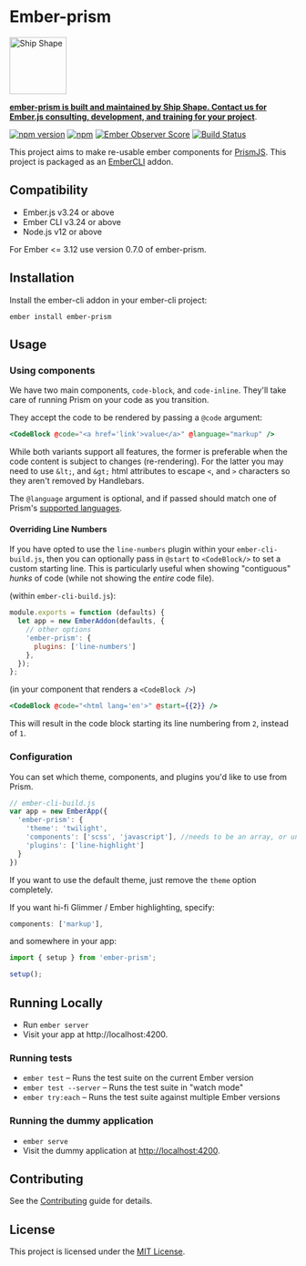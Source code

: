 # Ember-prism

<a href="https://shipshape.io/"><img src="http://i.imgur.com/DWHQjA5.png" alt="Ship Shape" width="100" height="100"/></a>

**[ember-prism is built and maintained by Ship Shape. Contact us for Ember.js consulting, development, and training for your project](https://shipshape.io/ember-consulting/)**.

[![npm version](https://badge.fury.io/js/ember-prism.svg)](http://badge.fury.io/js/ember-prism)
[![npm](https://img.shields.io/npm/dm/ember-prism.svg)]()
[![Ember Observer Score](https://emberobserver.com/badges/ember-prism.svg)](https://emberobserver.com/addons/ember-prism)
[![Build Status](https://travis-ci.org/shipshapecode/ember-prism.svg?branch=master)](https://travis-ci.org/shipshapecode/ember-prism)

This project aims to make re-usable ember components for [PrismJS](http://prismjs.com/).
This project is packaged as an [EmberCLI](http://www.ember-cli.com) addon.

Compatibility
------------------------------------------------------------------------------

* Ember.js v3.24 or above
* Ember CLI v3.24 or above
* Node.js v12 or above

For Ember <= 3.12 use version 0.7.0 of ember-prism.


Installation
------------------------------------------------------------------------------

Install the ember-cli addon in your ember-cli project:

```shell
ember install ember-prism
```

## Usage

### Using components

We have two main components, `code-block`, and `code-inline`. They'll take care of running Prism on your code as you transition.

They accept the code to be rendered by passing a `@code` argument:

```hbs
<CodeBlock @code="<a href='link'>value</a>" @language="markup" />
```

While both variants support all features, the former is preferable when the code content is subject to changes (re-rendering).
For the latter you may need to use `&lt;`, and `&gt;` html attributes to escape `<`, and `>` characters so they aren't removed by Handlebars.

The `@language` argument is optional, and if passed should match one of Prism's [supported languages](https://prismjs.com/#supported-languages).

#### Overriding Line Numbers

If you have opted to use the `line-numbers` plugin within your `ember-cli-build.js`, then you can optionally pass in `@start` to `<CodeBlock/>` to set a custom starting line.  This is particularly useful when showing "contiguous" *hunks* of code (while not showing the *entire* code file).

(within `ember-cli-build.js`):
```js
module.exports = function (defaults) {
  let app = new EmberAddon(defaults, {
    // other options
    'ember-prism': {
      plugins: ['line-numbers']
    },
  });
};
```

(in your component that renders a `<CodeBlock />`)
```hbs
<CodeBlock @code="<html lang='en'>" @start={{2}} />
```

This will result in the code block starting its line numbering from `2`, instead of `1`.

### Configuration

You can set which theme, components, and plugins you'd like to use from Prism.

```js
// ember-cli-build.js
var app = new EmberApp({
  'ember-prism': {
    'theme': 'twilight',
    'components': ['scss', 'javascript'], //needs to be an array, or undefined.
    'plugins': ['line-highlight']
  }
})
```

If you want to use the default theme, just remove the `theme` option completely.

If you want hi-fi Glimmer / Ember highlighting, specify:
```js
components: ['markup'],
```
and somewhere in your app:
```js
import { setup } from 'ember-prism';

setup();
```

## Running Locally

* Run `ember server`
* Visit your app at http://localhost:4200.

### Running tests

* `ember test` – Runs the test suite on the current Ember version
* `ember test --server` – Runs the test suite in "watch mode"
* `ember try:each` – Runs the test suite against multiple Ember versions

### Running the dummy application

* `ember serve`
* Visit the dummy application at [http://localhost:4200](http://localhost:4200).

Contributing
------------------------------------------------------------------------------

See the [Contributing](CONTRIBUTING.md) guide for details.


License
------------------------------------------------------------------------------

This project is licensed under the [MIT License](LICENSE.md).

